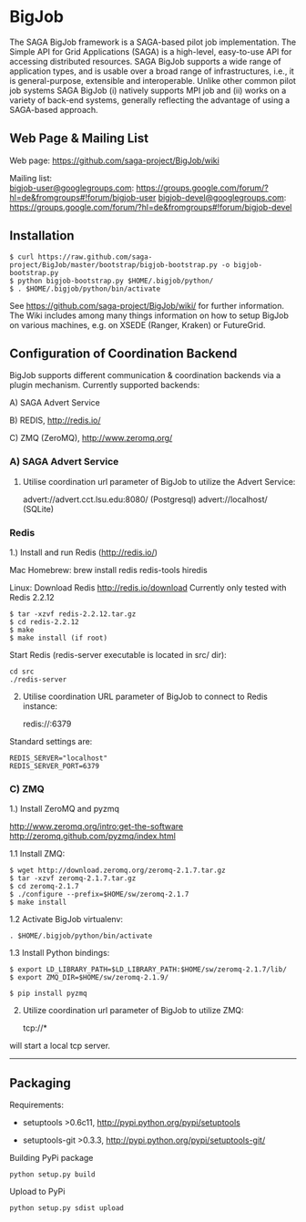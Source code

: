 BigJob  
=============

The SAGA BigJob framework is a SAGA-based pilot job implementation. The  Simple API for Grid Applications (SAGA) is a high-level, easy-to-use API for accessing distributed resources. SAGA BigJob supports a wide range of application types, and is usable over a broad range of infrastructures, i.e., it is general-purpose, extensible and interoperable. Unlike other common pilot job systems SAGA BigJob 
(i) natively supports MPI job and 
(ii) works on a variety of back-end systems, generally reflecting the advantage of using a SAGA-based approach. 



Web Page & Mailing List
-----------------------

Web page: https://github.com/saga-project/BigJob/wiki

Mailing list:  
bigjob-user@googlegroups.com: https://groups.google.com/forum/?hl=de&fromgroups#!forum/bigjob-user
bigjob-devel@googlegroups.com: https://groups.google.com/forum/?hl=de&fromgroups#!forum/bigjob-devel

Installation
-------------

    $ curl https://raw.github.com/saga-project/BigJob/master/bootstrap/bigjob-bootstrap.py -o bigjob-bootstrap.py
    $ python bigjob-bootstrap.py $HOME/.bigjob/python/
    $ . $HOME/.bigjob/python/bin/activate

See https://github.com/saga-project/BigJob/wiki/ for further information. The Wiki includes among many things information on how to setup BigJob on various machines, e.g. on XSEDE (Ranger, Kraken) or FutureGrid.


Configuration of Coordination Backend
-------------------------------------

BigJob supports different communication & coordination backends via a plugin mechanism.
Currently supported backends:

A) SAGA Advert Service

B) REDIS, http://redis.io/

C) ZMQ (ZeroMQ), http://www.zeromq.org/


### A) SAGA Advert Service

1) Utilise coordination url parameter of BigJob to utilize the Advert Service:

	advert://advert.cct.lsu.edu:8080/ (Postgresql)
	advert://localhost/ (SQLite)


### Redis

1.) Install and run Redis (http://redis.io/)

Mac Homebrew:
	brew install redis redis-tools hiredis

Linux:
Download Redis http://redis.io/download
Currently only tested with Redis 2.2.12

	$ tar -xzvf redis-2.2.12.tar.gz
	$ cd redis-2.2.12
	$ make
	$ make install (if root)


Start Redis (redis-server executable is located in src/ dir):

	cd src
	./redis-server


2) Utilise coordination URL parameter of BigJob to connect to Redis instance:

	redis://<hostname>:6379

Standard settings are:

	REDIS_SERVER="localhost"
	REDIS_SERVER_PORT=6379


### C) ZMQ

1.) Install ZeroMQ and pyzmq

http://www.zeromq.org/intro:get-the-software
http://zeromq.github.com/pyzmq/index.html

1.1 Install ZMQ:

	$ wget http://download.zeromq.org/zeromq-2.1.7.tar.gz
	$ tar -xzvf zeromq-2.1.7.tar.gz
	$ cd zeromq-2.1.7
	$ ./configure --prefix=$HOME/sw/zeromq-2.1.7
	$ make install


1.2 Activate BigJob virtualenv:

	. $HOME/.bigjob/python/bin/activate

1.3 Install Python bindings:

	$ export LD_LIBRARY_PATH=$LD_LIBRARY_PATH:$HOME/sw/zeromq-2.1.7/lib/
	$ export ZMQ_DIR=$HOME/sw/zeromq-2.1.9/
	
	$ pip install pyzmq


2) Utilize coordination url parameter of BigJob to utilize ZMQ:

	tcp://*

will start a local tcp server.

---------------------------------------

Packaging
-------------------------------------

Requirements:

*  setuptools >0.6c11, http://pypi.python.org/pypi/setuptools

*  setuptools-git >0.3.3, http://pypi.python.org/pypi/setuptools-git/

Building PyPi package

	python setup.py build

Upload to PyPi

	python setup.py sdist upload
